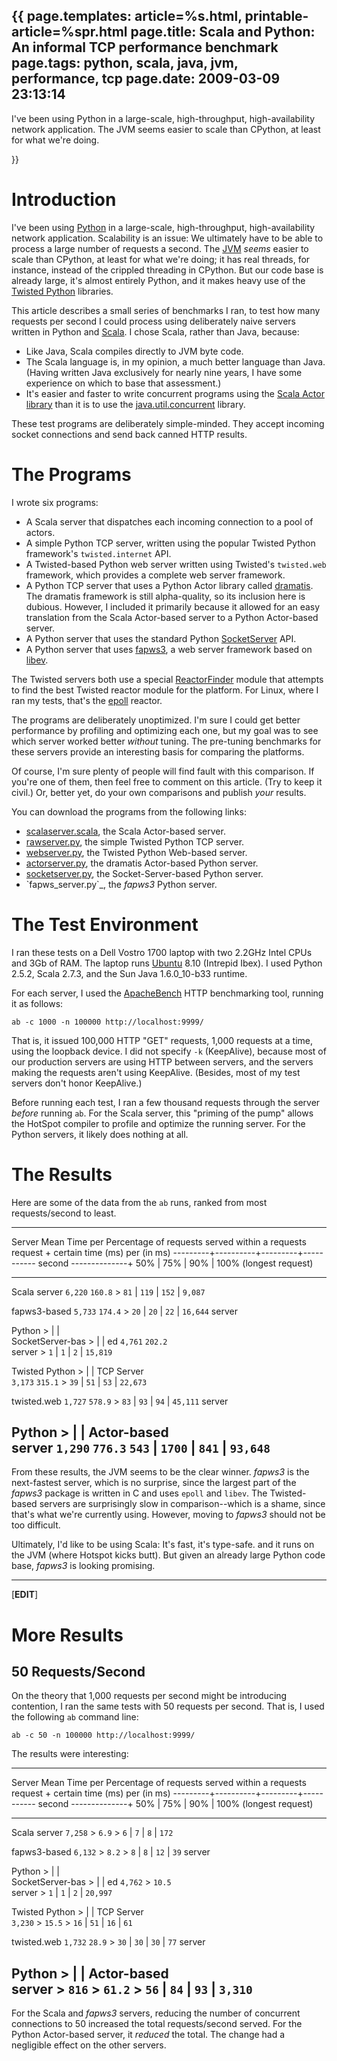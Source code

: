 {{
page.templates: article=%s.html, printable-article=%spr.html
page.title: Scala and Python: An informal TCP performance benchmark
page.tags: python, scala, java, jvm, performance, tcp
page.date: 2009-03-09 23:13:14
---
I've been using Python in a large-scale, high-throughput,
high-availability network application. The JVM seems easier to
scale than CPython, at least for what we're doing.





}}

# Introduction

I've been using [Python][] in a large-scale,
high-throughput, high-availability network application. Scalability
is an issue: We ultimately have to be able to process a large
number of requests a second. The
[JVM][] *seems* easier to scale
than CPython, at least for what we're doing; it has real threads,
for instance, instead of the crippled threading in CPython. But our
code base is already large, it's almost entirely Python, and it
makes heavy use of the [Twisted Python][]
libraries.

This article describes a small series of benchmarks I ran, to test
how many requests per second I could process using deliberately
naive servers written in Python and
[Scala][]. I chose Scala, rather than
Java, because:

-   Like Java, Scala compiles directly to JVM byte code.
-   The Scala language is, in my opinion, a much better language
    than Java. (Having written Java exclusively for nearly nine years,
    I have some experience on which to base that assessment.)
-   It's easier and faster to write concurrent programs using the
    [Scala Actor library][] than it
    is to use the
    [java.util.concurrent][]
    library.

These test programs are deliberately simple-minded. They accept
incoming socket connections and send back canned HTTP results.

# The Programs

I wrote six programs:

-   A Scala server that dispatches each incoming connection to a
    pool of actors.
-   A simple Python TCP server, written using the popular Twisted
    Python framework's `twisted.internet` API.
-   A Twisted-based Python web server written using Twisted's
    `twisted.web` framework, which provides a complete web server
    framework.
-   A Python TCP server that uses a Python Actor library called
    [dramatis][]. The dramatis framework
    is still alpha-quality, so its inclusion here is dubious. However,
    I included it primarily because it allowed for an easy translation
    from the Scala Actor-based server to a Python Actor-based server.
-   A Python server that uses the standard Python
    [SocketServer][]
    API.
-   A Python server that uses
    [fapws3][], a web
    server framework based on
    [libev][].

The Twisted servers both use a special
[ReactorFinder][] module that attempts to
find the best Twisted reactor module for the platform. For Linux,
where I ran my tests, that's the
[epoll][] reactor.

The programs are deliberately unoptimized. I'm sure I could get
better performance by profiling and optimizing each one, but my
goal was to see which server worked better *without* tuning. The
pre-tuning benchmarks for these servers provide an interesting
basis for comparing the platforms.

Of course, I'm sure plenty of people will find fault with this
comparison. If you're one of them, then feel free to comment on
this article. (Try to keep it civil.) Or, better yet, do your own
comparisons and publish *your* results.

You can download the programs from the following links:

-   [scalaserver.scala][], the Scala
    Actor-based server.
-   [rawserver.py][], the simple Twisted Python
    TCP server.
-   [webserver.py][], the Twisted Python
    Web-based server.
-   [actorserver.py][], the dramatis
    Actor-based Python server.
-   [socketserver.py][], the
    Socket-Server-based Python server.
-   \`fapws\_server.py\`\_, the *fapws3* Python server.

# The Test Environment

I ran these tests on a Dell Vostro 1700 laptop with two 2.2GHz
Intel CPUs and 3Gb of RAM. The laptop runs
[Ubuntu][] 8.10 (Intrepid Ibex). I used
Python 2.5.2, Scala 2.7.3, and the Sun Java 1.6.0\_10-b33 runtime.

For each server, I used the
[ApacheBench][]
HTTP benchmarking tool, running it as follows:

    ab -c 1000 -n 100000 http://localhost:9999/

That is, it issued 100,000 HTTP "GET" requests, 1,000 requests at a
time, using the loopback device. I did not specify `-k`
(KeepAlive), because most of our production servers are using HTTP
between servers, and the servers making the requests aren't using
KeepAlive. (Besides, most of my test servers don't honor
KeepAlive.)

Before running each test, I ran a few thousand requests through the
server *before* running `ab`. For the Scala server, this "priming
of the pump" allows the HotSpot compiler to profile and optimize
the running server. For the Python servers, it likely does nothing
at all.

# The Results

Here are some of the data from the `ab` runs, ranked from most
requests/second to least.

  -------------------------------------------------------------------------------
  Server           Mean      Time per  Percentage of requests served within a
                   requests  request + certain time (ms)
                   per       (in ms)   ---------+----------+---------+-----------
                   second              --------------+
                                       50% | 75% | 90% | 100% (longest request)
  ---------------- --------- --------- ------------------------------------------
  Scala server     `6,220`   `160.8`   > `81` | `119` | `152` | `9,087`
  
  fapws3-based     `5,733`   `174.4`   > `20` | `20` | `22` | `16,644`
  server          
  
  Python                               >          | |  
  SocketServer-bas                     >          | |
  ed               `4,761`   `202.2`   
  server                               > `1` | `1` | `2` | `15,819`
  
  Twisted Python                       >          | |
  TCP Server                           
                   `3,173`   `315.1`   > `39` | `51` | `53` | `22,673`
  
  twisted.web      `1,727`   `578.9`   > `83` | `93` | `94` | `45,111`
  server          
  
  Python                               >          | |
  Actor-based                          
  server           `1,290`   `776.3`   `543` | `1700` | `841` | `93,648`
  -------------------------------------------------------------------------------

From these results, the JVM seems to be the clear winner. *fapws3*
is the next-fastest server, which is no surprise, since the largest
part of the *fapws3* package is written in C and uses `epoll` and
`libev`. The Twisted-based servers are surprisingly slow in
comparison--which is a shame, since that's what we're currently
using. However, moving to *fapws3* should not be too difficult.

Ultimately, I'd like to be using Scala: It's fast, it's type-safe.
and it runs on the JVM (where Hotspot kicks butt). But given an
already large Python code base, *fapws3* is looking promising.


* * * * *

[**EDIT**]

# More Results

## 50 Requests/Second

On the theory that 1,000 requests per second might be introducing
contention, I ran the same tests with 50 requests per second. That
is, I used the following `ab` command line:

    ab -c 50 -n 100000 http://localhost:9999/

The results were interesting:

  -------------------------------------------------------------------------------
  Server           Mean      Time per  Percentage of requests served within a
                   requests  request + certain time (ms)
                   per       (in ms)   ---------+----------+---------+-----------
                   second              --------------+
                                       50% | 75% | 90% | 100% (longest request)
  ---------------- --------- --------- ------------------------------------------
  Scala server     `7,258`   > `6.9`   > `6` | `7` | `8` | `172`
  
  fapws3-based     `6,132`   > `8.2`   > `8` | `8` | `12` | `39`
  server          
  
  Python                               >          | |  
  SocketServer-bas                     >          | |
  ed               `4,762`   > `10.5`  
  server                               > `1` | `1` | `2` | `20,997`
  
  Twisted Python                       >          | |
  TCP Server                           
                   `3,230`   > `15.5`  > `16` | `51` | `16` | `61`
  
  twisted.web      `1,732`   `28.9`    > `30` | `30` | `30` | `77`
  server          
  
  Python                               >          | |
  Actor-based                          
  server           > `816`   > `61.2`  > `56` | `84` | `93` | `3,310`
  -------------------------------------------------------------------------------

For the Scala and *fapws3* servers, reducing the number of
concurrent connections to 50 increased the total requests/second
served. For the Python Actor-based server, it *reduced* the total.
The change had a negligible effect on the other servers.




[Python]: http://www.python/org/
[JVM]: http://en.wikipedia.org/wiki/Jvm
[Twisted Python]: http://twistedmatrix.com/
[Scala]: http://www.scala-lang.org/
[Scala Actor library]: http://www.scala-lang.org/node/242
[java.util.concurrent]: http://java.sun.com/j2se/1.5.0/docs/api/java/util/concurrent/package-summary.html
[dramatis]: http://dramatis.mischance.net/
[SocketServer]: http://www.python.org/doc/2.5.2/lib/module-SocketServer.html
[fapws3]: http://github.com/william-os4y/fapws3/tree/master
[libev]: http://software.schmorp.de/pkg/libev.html
[ReactorFinder]: /static/ReactorFinder.py
[epoll]: http://linux.die.net/man/4/epoll
[scalaserver.scala]: /static/scalaserver.scala
[rawserver.py]: /static/rawserver.py
[webserver.py]: /static/webserver.py
[actorserver.py]: /static/actorserver.py
[socketserver.py]: /static/socketserver.py
[Ubuntu]: http://www.ubuntu.com/
[ApacheBench]: http://httpd.apache.org/docs/2.0/programs/ab.html
